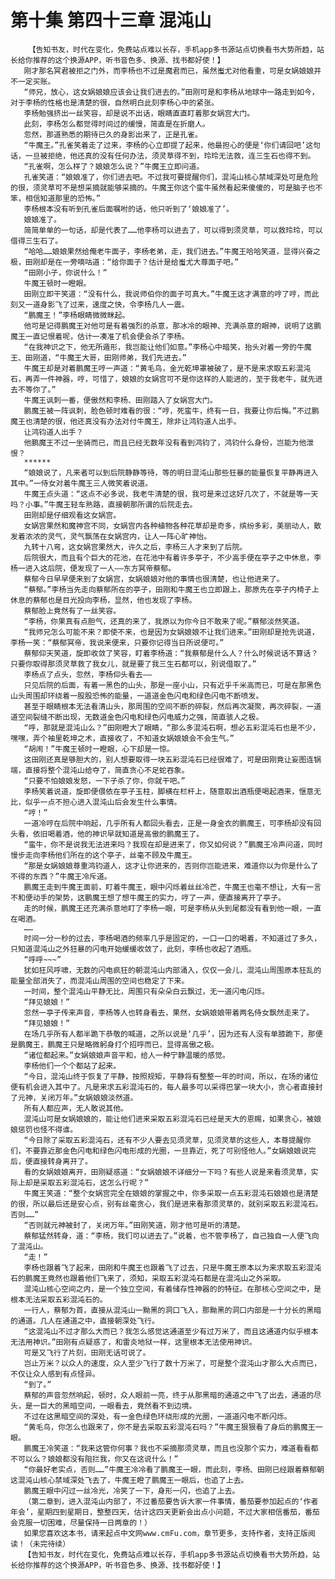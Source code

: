 # 第十集 第四十三章 混沌山
        【告知书友，时代在变化，免费站点难以长存，手机app多书源站点切换看书大势所趋，站长给你推荐的这个换源APP，听书音色多、换源、找书都好使！】
       刚才那名冥君被拒之门外，而李杨也不过是魔君而已，虽然蚩尤对他看重，可是女娲娘娘并不一定买账。
       “师兄，放心，这女娲娘娘应该会让我们进去的。”田刚可是和李杨从地球中一路走到如今，对于李杨的性格也是清楚的很，自然明白此刻李杨心中的紧张。
       李杨勉强挤出一丝笑容，却是说不出话，眼睛直直盯着那女娲宫大门。
       此刻，李杨怎么都觉得时间过的缓慢，简直是在折磨人。
       忽然，那道熟悉的期待已久的身影出来了，正是孔雀。
       “牛魔王。”孔雀笑着走了过来，李杨的心立即提了起来，他最担心的便是‘你们请回吧’这句话，一旦被拒绝，他还真的没有任何办法，须灵草得不到，玲玲无法救，连三生石也得不到。
       “孔雀啊，怎么样了？娘娘怎么说？”牛魔王立即问道。
       孔雀笑道：“娘娘准了，你们进去吧。不过我可要提醒你们，混沌山核心禁域深处可是危险的很，须灵草可不是想采摘就能够采摘的。牛魔王你这个蛮牛虽然看起来傻傻的，可是脑子也不笨，相信知道那里的恐怖。”
       李杨根本没有听到孔雀后面嘱咐的话，他只听到了‘娘娘准了’。
       娘娘准了。
       简简单单的一句话，却是代表了……他李杨可以进去了，可以得到须灵草，可以救玲玲，可以借得三生石了。
       “哈哈……娘娘果然给俺老牛面子，李杨老弟，走，我们进去。”牛魔王哈哈笑道，显得兴奋之极，田刚却是在一旁嘀咕道：“给你面子？估计是给蚩尤大尊面子吧。”
       “田刚小子，你说什么！”
       牛魔王顿时一瞪眼。
       田刚立即干笑道：“没有什么，我说师伯你的面子可真大。”牛魔王这才满意的哼了哼，而此刻又一道身影飞了过来，速度之快，令李杨几人一震。
       “鹏魔王！”李杨眼睛微微眯起。
       他可是记得鹏魔王对他可是有着强烈的杀意，那冰冷的眼神、充满杀意的眼神，说明了这鹏魔王一直记恨着呢，估计一凑准了机会便会杀了李杨。
       “在我神识之下，他无所遁形，我岂能让他们如意。”李杨心中暗笑，抬头对着一旁的牛魔王、田刚道，“牛魔王大哥，田刚师弟，我们先进去。”
       牛魔王却是对着鹏魔王哼一声道：“黄毛鸟，金光乾坤罩被破了，是不是来求取五彩混沌石，再弄一件神器，哼，可惜了，娘娘的女娲宫可不是你这样的人能进的，至于我老牛，就先进去不等你了。”
       牛魔王讽刺一番，便傲然和李杨、田刚踏入了女娲宫大门。
       鹏魔王被一阵讽刺，脸色顿时难看的很：“哼，死蛮牛，终有一日，我要让你后悔。”不过鹏魔王也清楚的很，他还真没有办法对付牛魔王，除非让鸿钧道人出手。
       让鸿钧道人出手？
       他鹏魔王不过一坐骑而已，而且已经无数年没有看到鸿钧了，鸿钧什么身份，岂能为他泄恨？
       ******
       “娘娘说了，凡来者可以到后院静静等待，等的明日混沌山那些狂暴的能量恢复平静再进入其中。”一侍女对着牛魔王三人微笑着说道。
       牛魔王点头道：“这点不必多说，我老牛清楚的很，我可是来过这好几次了，不就是等一天吗？小事。”牛魔王轻车熟路，直接朝那所谓的后院走去。
       田刚却是仔细观看这女娲宫。
       女娲宫果然和魔神宫不同，女娲宫内各种植物各种花草却是奇多，缤纷多彩，美丽动人，散发着浓浓的灵气，灵气飘荡在女娲宫内，让人一阵心旷神怡。
       九转十八弯，这女娲宫果然大，许久之后，李杨三人才来到了后院。
       后院很大，而且有个巨大的花池，在花池中有着许多亭子，不少高手便在亭子之中休息，李杨一进入这后院，便发现了一人——东方冥帝蔡郁。
       蔡郁今日早早便来到了女娲宫，女娲娘娘对他的事情也很清楚，也让他进来了。
       “蔡郁。”李杨当先走向蔡郁所在的亭子，田刚和牛魔王也立即跟上，那原先在亭子内椅子上休息的蔡郁也是目光投向李杨，显然，他也发现了李杨。
       蔡郁脸上竟然有了一丝笑容。
       “李杨，你果真有点胆气，还真的来了，我原以为你今日不敢来了呢。”蔡郁淡然笑道。
       “我师兄怎么可能不来？即使不来，也是因为女娲娘娘不让我们进来。”田刚却是抢先说道，李杨一笑：“蔡郁冥帝，我说来便来，只要你记得当日所说便可。”
       蔡郁仰天笑道，旋即收敛了笑容，盯着李杨道：“我蔡郁是什么人？什么时候说话不算话？只要你取得那须灵草救了我女儿，就是要了我三生石都可以，别说借取了。”
       李杨点了点头，忽然，李杨仰头看去——
       只见后院的后面，有着一黑色的山头，那是一座小山，只有近乎千米高而已，可是在那黑色山头周围却环绕着一股股恐怖的能量，一道道金色闪电和绿色闪电不断喷发。
       甚至于眼睛根本无法看清山头，那周围的空间不断的碎裂，然后再次凝聚，再次碎裂，一道道空间裂缝不断出现，无数道金色闪电和绿色闪电威力之强，简直骇人之极。
       “呼，那就是混沌山么？”田刚瞪大了眼睛，“那么多混沌石啊，想必五彩混沌石也是不少，嘿嘿，弄个袖里乾坤之术，直接收了，不知道女娲娘娘会不会生气。”
       “胡闹！”牛魔王顿时一瞪眼，心下却是一惊。
       这田刚还真是够胆大的，别人想要取得一块五彩混沌石已经很难了，可是田刚竟让妄图连锅端，直接将整个混沌山给夺了，简直贪心不足蛇吞象。
       “只要不怕娘娘发怒，一下子杀了你，你就干吧。”
       李杨笑着说道，旋即便偎依在亭子玉柱，脚横在栏杆上，随意取出酒瓶便喝起酒来，惬意无比，似乎一点不担心进入混沌山后会发生什么事情。
       “哼！”
       一道冷哼在后院中响起，几乎所有人都回头看去，正是一身金衣的鹏魔王，可李杨却没有回头看，依旧喝着酒，他的神识早就知道是高傲的鹏魔王了。
       “蛮牛，你不是说我无法进来吗？我现在却是进来了，你又如何说？”鹏魔王冷声问道，同时慢步走向李杨他们所在的这个亭子，丝毫不顾及牛魔王。
       “那是女娲娘娘尊重鸿钧道人，这才让你进来的，否则你岂能进来，难道你以为你是什么了不得的东西？”牛魔王冷斥道。
       鹏魔王走到牛魔王面前，盯着牛魔王，眼中闪烁着丝丝冷芒，牛魔王也毫不想让，大有一言不和便动手的架势，这鹏魔王想了想牛魔王的实力，哼了一声，便直接离开了亭子。
       走的时候，鹏魔王还充满杀意地盯了李杨一眼，可是李杨从头到尾都没有看到他一眼，一直在喝酒。
       ……
       时间一分一秒的过去，李杨喝酒的频率几乎是固定的，一口一口的喝着，不知道过了多久，只知道混沌山之外狂暴的闪电开始缓缓收敛了，此刻，李杨也收起了酒瓶。
       “呼呼~~~”
       犹如狂风呼啸，无数的闪电疯狂的朝混沌山内部涌入，仅仅一会儿，混沌山周围原本狂乱的能量全部消失了，而混沌山周围的空间也稳定了下来。
       一时间，整个混沌山平静无比，周围只有朵朵白云飘过，无一道闪电闪烁。
       “拜见娘娘！”
       忽然一亭子传来声音，李杨等人也转身看去，果然，女娲娘娘带着两名侍女飘然走来了。
       “拜见娘娘！”
       在场几乎所有人都半跪下恭敬的喊道，之所以说是‘几乎’，因为还有人没有单膝跪下，那便是鹏魔王，鹏魔王只是略微躬身打个招呼而已，显得高傲之极。
       “诸位都起来。”女娲娘娘声音平和，给人一种宁静温暖的感觉。
       李杨他们一个个都站了起来。
       “今日，混沌山终于恢复了平静，按照规矩，平静将有整整一年的时间，所以，在场的诸位便有机会进入其中了。凡是来求五彩混沌石的，每人最多可以采得巴掌一块大小，贪心者直接封了元神，关闭万年。”女娲娘娘淡然道。
       所有人都应声，无人敢说其他。
       混沌山可是女娲娘娘的，能让他们进来采取五彩混沌石已经是天大的恩赐，如果贪心，被娘娘惩罚也怪不得谁。
       “今日除了采取五彩混沌石，还有不少人要去见须灵草，见须灵草的这些人，本尊提醒你们，不要靠近那金色闪电和绿色闪电形成的光圈，一旦靠近，死了可别怪他人。”女娲娘娘说完后，便直接转身离开了。
       看的女娲娘娘离开，田刚疑惑道：“女娲娘娘不详细分一下吗？有些人说是来看须灵草，实际上却是采取五彩混沌石，这怎么行呢？”
       牛魔王笑道：“整个女娲宫完全在娘娘的掌握之中，你多采取一点五彩混沌石娘娘也是清楚的很，所以最后还是安心点，别有丝毫贪心，我们是进来看那须灵草的，就别采取五彩混沌石。否则……”
       “否则就元神被封了，关闭万年。”田刚笑道，刚才他可是听的清楚。
       蔡郁猛然转身，道：“李杨，我们可以进去了。”说着，也不管李杨了，自己独自一人便飞向了混沌山。
       “走！”
       李杨也跟着飞了起来，田刚和牛魔王也跟着飞了过去，只是牛魔王原本以为来求取五彩混沌石的鹏魔王竟然也跟着他们飞来了，须知，采取五彩混沌石都是在混沌山之外采取。
       混沌山核心空间之内，是一个独立空间，有着储存性神器的的特征。在那核心空间之中，是根本无法采取五彩混沌石的。
       一行人，蔡郁为首，直接从混沌山一黝黑的洞口飞入，那黝黑的洞口内部是一十分长的黑暗的通道。几人在通道之中，直接朝深处飞行。
       “这混沌山不过才那么大而已？我怎么感觉这通道至少有过万米了，而且这通道内似乎根本无法用神识。”田刚有点疑惑了，和雷炎地狱一样，这里根本无法使用神识。
       可是又飞行了片刻，田刚无话可说了。
       岂止万米？以众人的速度，众人至少飞行了数十万米了，可是整个混沌山才那么大点而已，不仅让众人感到有点怪异。
       “到了。”
       蔡郁的声音忽然响起，顿时，众人眼前一亮，终于从那黑暗的通道之中飞了出去，通道的尽头，是一巨大的黑暗空间，一眼看去，竟然看不到边境。
       不过在这黑暗空间的深处，有一金色绿色环绕形成的光圈，一道道闪电不断闪烁。
       “黄毛鸟，你怎么也跟来了，你不是去采取五彩混沌石吗？”牛魔王狠狠看了身后的鹏魔王一眼。
       鹏魔王冷笑道：“我来这管你何事？我也不采摘那须灵草，而且也没那个实力，难道看看都不可以么？娘娘都没有阻拦我，你又在这说什么！”
       “你最好老实点，否则……”牛魔王冷冷看了鹏魔王一眼，而此刻，李杨、田刚已经跟着蔡郁朝这混沌山核心禁域深处飞去了，牛魔王瞪了鹏魔王一眼后，也追了上去。
       鹏魔王眼中闪过一丝冷光，冷笑了一下，身形一闪，也追了上去。
       （第二章到，进入混沌山内部了，不过番茄要告诉大家一件事情，番茄要参加起点的‘作者年会’，星期四到星期日，整整四天，估计这四天更新会出点小问题，不过大家相信番茄，番茄会克服一切困难，尽量保持一日两章的！）
       如果您喜欢这本书，请来起点中文网www.cmFu.com，章节更多，支持作者，支持正版阅读！（未完待续）
       【告知书友，时代在变化，免费站点难以长存，手机app多书源站点切换看书大势所趋，站长给你推荐的这个换源APP，听书音色多、换源、找书都好使！】